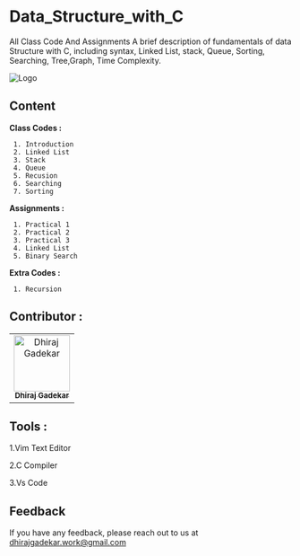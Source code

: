 # Data_Structure_with_C

All Class Code And Assignments
A brief description of fundamentals of data Structure with C, including syntax, Linked List, stack, Queue, Sorting, Searching, Tree,Graph, Time Complexity.

![Logo](https://www.datatrained.com/post/wp-content/uploads/2022/04/Data-Structures-In-C-01-1024x366.jpg)

## Content
**Class Codes :**

     1. Introduction
     2. Linked List
     3. Stack
     4. Queue
     5. Recusion
     6. Searching
     7. Sorting
              
**Assignments :**

     1. Practical 1
     2. Practical 2
     3. Practical 3
     4. Linked List
     5. Binary Search
     
**Extra Codes :**

     1. Recursion

## Contributor :  

<table>
  <tr>
    <td align="center"><a href="https://github.com/DhirajGadekar"><img src="https://avatars.githubusercontent.com/u/111908836?v=4" width="100px;" alt="Dhiraj Gadekar"/><br/><sub><b>Dhiraj Gadekar</b></sub></a><br/>
</tr>
</table>



## Tools :

1.Vim Text Editor

2.C Compiler

3.Vs Code

## Feedback

If you have any feedback, please reach out to us at dhirajgadekar.work@gmail.com
